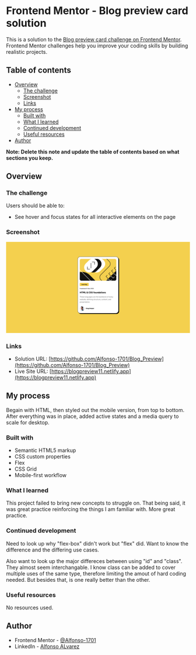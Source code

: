 # Frontend Mentor - Blog preview card solution

This is a solution to the [Blog preview card challenge on Frontend Mentor](https://www.frontendmentor.io/challenges/blog-preview-card-ckPaj01IcS). Frontend Mentor challenges help you improve your coding skills by building realistic projects. 

## Table of contents

- [Overview](#overview)
  - [The challenge](#the-challenge)
  - [Screenshot](#screenshot)
  - [Links](#links)
- [My process](#my-process)
  - [Built with](#built-with)
  - [What I learned](#what-i-learned)
  - [Continued development](#continued-development)
  - [Useful resources](#useful-resources)
- [Author](#author)


**Note: Delete this note and update the table of contents based on what sections you keep.**

## Overview

### The challenge

Users should be able to:

- See hover and focus states for all interactive elements on the page

### Screenshot

![](./Screenshot.png)


### Links

- Solution URL: [https://github.com/Alfonso-1701/Blog_Preview](https://github.com/Alfonso-1701/Blog_Preview)
- Live Site URL: [https://blogpreview11.netlify.app](https://blogpreview11.netlify.app)

## My process

Begain with HTML, then styled out the mobile version, from top to bottom. After everything was in place, added active states and a media query to scale for desktop.

### Built with

- Semantic HTML5 markup
- CSS custom properties
- Flex
- CSS Grid
- Mobile-first workflow


### What I learned

This project failed to bring new concepts to struggle on. That being said, it was great practice reinforcing the things I am familiar with. More great practice. 


### Continued development

Need to look up why "flex-box" didn't work but "flex" did. Want to know the difference and the differing use cases. 

Also want to look up the major differeces between using "id" and "class". They almost seem interchangable. I know class can be added to cover multiple uses of the same type, therefore limiting the amout of hard coding needed. But besides that, is one really better than the other.


### Useful resources

No resources used.


## Author

- Frontend Mentor - [@Alfonso-1701](https://www.frontendmentor.io/profile/Alfonso-1701)
- LinkedIn - [Alfonso ALvarez](https://www.linkedin.com/in/alfonso-alvarez-4223b628b/)


